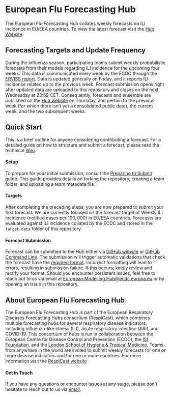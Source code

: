 # European Flu Forecasting Hub
The European Flu Forecasting Hub collates weekly forecasts on ILI incidence in EU/EEA countries. To view the latest forecast visit the [Hub Website](LINK).

## Forecasting Targets and Update Frequency
During the influenza season, participating teams submit weekly probabilistic forecasts from their models regarding ILI incidence for the upcoming four weeks. This data is communicated every week by the ECDC through the [ERVISS report](https://erviss.org/). Data is updated generally on Friday, and it reports ILI incidence related up to the previous week. Forecast submission opens right after updated data are uploaded to this repository and closes on the next Wednesday at 23:59 CET. Consequently, forecasts and ensemble are published on the [Hub website](LINK) on Thursday, and pertain to the previous week (for which there isn't yet a consolidated public data), the current week, and the two subsequent weeks.

## Quick Start
This is a brief outline for anyone considering contributing a forecast. For a detailed guide on how to structure and submit a forecast, please read the technical [Wiki](https://github.com/european-modelling-hubs/flu-forecast-hub/wiki).


#### Setup
To prepare for your initial submission, consult the [Preparing to Submit](https://github.com/european-modelling-hubs/flu-forecast-hub/wiki/Preparing-to-submit) guide. This guide provides details on forking the repository, creating a team folder, and uploading a team metadata file.

#### Targets
After completing the preceding steps, you are now prepared to submit your first forecast. We are currently focused on the forecast target of Weekly ILI Incidence (notified cases per $100,000$) in EU/EEA countries. Forecasts are evaluated against ILI incidence collated by the ECDC and stored in the `target-data` folder of this repository. 


#### Forecast Submission
Forecast can be submitted to the Hub either via [GitHub website](https://github.com/european-modelling-hubs/flu-forecast-hub/wiki/Submitting-using-GitHub-Website) or [GitHub Command Line](https://github.com/european-modelling-hubs/flu-forecast-hub/wiki/Submitting-using-GitHub-Command-Line). The submission will trigger automatic validations that check the forecast have the [required format](https://github.com/european-modelling-hubs/flu-forecast-hub/wiki/Submission-Format). Incorrect formatting will lead to errors, resulting in submission failure. If this occurs, kindly review and rectify your format. Should you encounter persistent issues, feel free to reach out to us via email at [European.Modelling.Hub@ecdc.europa.eu](mailto:European.Modelling.Hub@ecdc.europa.eu) or by opening an issue in this repository.


## About European Flu Forecasting Hub
The European Flu Forecasting Hub is part of the European Respiratory Diseases Forecasting Hubs consortium (RespiCast), which combines multiple forecasting hubs for several respiratory disease indicators, including influenza-like-illness (ILI), acute respiratory infection (ARI), and COVID-19. This consortium of hubs is run in collaboration between the European Centre for Disease Control and Prevention (ECDC), the [ISI Foundation](https://www.isi.it/en/home), and the [London School of Hygiene & Tropical Medicine](https://epiforecasts.io/). Teams from anywhere in the world are invited to submit weekly forecasts for one or more disease indicators and for one or more countries. For more information visit the [RespiCast website](LINK)

#### Get in Touch
If you have any questions or encounter issues at any stage, please don't hesitate to reach out to us via [email](mailto:European.Modelling.Hub@ecdc.europa.eu).

